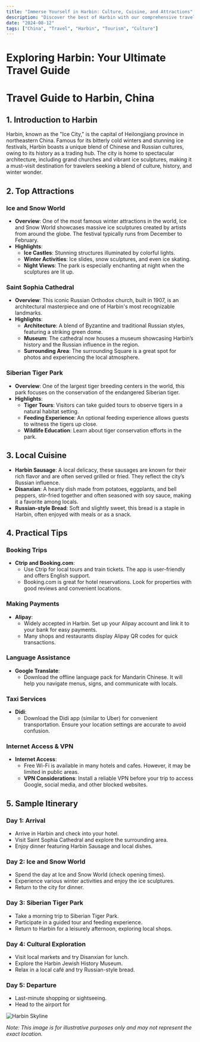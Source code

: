 ```yaml
---
title: "Immerse Yourself in Harbin: Culture, Cuisine, and Attractions"
description: "Discover the best of Harbin with our comprehensive travel guide. Explore top attractions, savor local cuisine, and get insider tips for an unforgettable Chinese adventure."
date: "2024-08-12"
tags: ["China", "Travel", "Harbin", "Tourism", "Culture"]
---
```


# Exploring Harbin: Your Ultimate Travel Guide

# Travel Guide to Harbin, China

## 1. Introduction to Harbin
Harbin, known as the "Ice City," is the capital of Heilongjiang province in northeastern China. Famous for its bitterly cold winters and stunning ice festivals, Harbin boasts a unique blend of Chinese and Russian cultures, owing to its history as a trading hub. The city is home to spectacular architecture, including grand churches and vibrant ice sculptures, making it a must-visit destination for travelers seeking a blend of culture, history, and winter wonder.

## 2. Top Attractions

### Ice and Snow World
- **Overview**: One of the most famous winter attractions in the world, Ice and Snow World showcases massive ice sculptures created by artists from around the globe. The festival typically runs from December to February.
- **Highlights**:
  - **Ice Castles**: Stunning structures illuminated by colorful lights.
  - **Winter Activities**: Ice slides, snow sculptures, and even ice skating.
  - **Night Views**: The park is especially enchanting at night when the sculptures are lit up.

### Saint Sophia Cathedral
- **Overview**: This iconic Russian Orthodox church, built in 1907, is an architectural masterpiece and one of Harbin's most recognizable landmarks.
- **Highlights**:
  - **Architecture**: A blend of Byzantine and traditional Russian styles, featuring a striking green dome.
  - **Museum**: The cathedral now houses a museum showcasing Harbin’s history and the Russian influence in the region.
  - **Surrounding Area**: The surrounding Square is a great spot for photos and experiencing the local atmosphere.

### Siberian Tiger Park
- **Overview**: One of the largest tiger breeding centers in the world, this park focuses on the conservation of the endangered Siberian tiger.
- **Highlights**:
  - **Tiger Tours**: Visitors can take guided tours to observe tigers in a natural habitat setting.
  - **Feeding Experience**: An optional feeding experience allows guests to witness the tigers up close.
  - **Wildlife Education**: Learn about tiger conservation efforts in the park.

## 3. Local Cuisine
- **Harbin Sausage**: A local delicacy, these sausages are known for their rich flavor and are often served grilled or fried. They reflect the city’s Russian influence.
- **Disanxian**: A hearty dish made from potatoes, eggplants, and bell peppers, stir-fried together and often seasoned with soy sauce, making it a favorite among locals.
- **Russian-style Bread**: Soft and slightly sweet, this bread is a staple in Harbin, often enjoyed with meals or as a snack.

## 4. Practical Tips

### Booking Trips
- **Ctrip and Booking.com**: 
  - Use Ctrip for local tours and train tickets. The app is user-friendly and offers English support.
  - Booking.com is great for hotel reservations. Look for properties with good reviews and convenient locations.

### Making Payments
- **Alipay**: 
  - Widely accepted in Harbin. Set up your Alipay account and link it to your bank for easy payments.
  - Many shops and restaurants display Alipay QR codes for quick transactions.

### Language Assistance
- **Google Translate**: 
  - Download the offline language pack for Mandarin Chinese. It will help you navigate menus, signs, and communicate with locals.

### Taxi Services
- **Didi**: 
  - Download the Didi app (similar to Uber) for convenient transportation. Ensure your location settings are accurate to avoid confusion.

### Internet Access & VPN
- **Internet Access**: 
  - Free Wi-Fi is available in many hotels and cafes. However, it may be limited in public areas.
  - **VPN Considerations**: Install a reliable VPN before your trip to access Google, social media, and other blocked websites.

## 5. Sample Itinerary

### Day 1: Arrival
- Arrive in Harbin and check into your hotel.
- Visit Saint Sophia Cathedral and explore the surrounding area.
- Enjoy dinner featuring Harbin Sausage and local dishes.

### Day 2: Ice and Snow World
- Spend the day at Ice and Snow World (check opening times).
- Experience various winter activities and enjoy the ice sculptures.
- Return to the city for dinner.

### Day 3: Siberian Tiger Park
- Take a morning trip to Siberian Tiger Park.
- Participate in a guided tour and feeding experience.
- Return to Harbin for a leisurely afternoon, exploring local shops.

### Day 4: Cultural Exploration
- Visit local markets and try Disanxian for lunch.
- Explore the Harbin Jewish History Museum.
- Relax in a local café and try Russian-style bread.

### Day 5: Departure
- Last-minute shopping or sightseeing.
- Head to the airport for

<img src="https://source.unsplash.com/1600x900/?Harbin,cityscape" alt="Harbin Skyline" loading="lazy">

*Note: This image is for illustrative purposes only and may not represent the exact location.*

